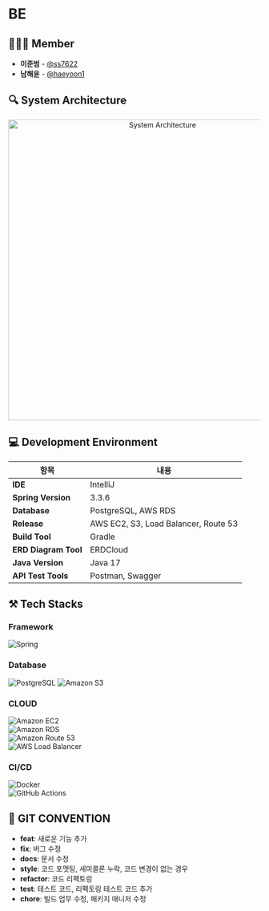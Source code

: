 # BE  

## 🙋🏻‍♂️ Member  
- **이준범** - [@ss7622](https://github.com/ss7622)  
- **남해윤** - [@haeyoon1](https://github.com/haeyoon1)  


## 🔍 System Architecture  
<p align="center">  
  <img src="https://github.com/user-attachments/assets/429c6d1b-ded4-479c-bf86-b069e593c25d" alt="System Architecture" width="600">  
</p>  


## 💻 Development Environment  
| 항목                       | 내용                                   |
|----------------------------|---------------------------------------|
| **IDE**                   | IntelliJ                              |
| **Spring Version**        | 3.3.6                                 |
| **Database**              | PostgreSQL, AWS RDS                   |
| **Release**               | AWS EC2, S3, Load Balancer, Route 53  |
| **Build Tool**            | Gradle                                |
| **ERD Diagram Tool**      | ERDCloud                              |
| **Java Version**          | Java 17                               |
| **API Test Tools**        | Postman, Swagger                      |


## ⚒️ Tech Stacks  

### Framework  
![Spring](https://img.shields.io/badge/Spring-6DB33F?style=for-the-badge&logo=spring&logoColor=white)

### Database  
![PostgreSQL](https://img.shields.io/badge/PostgreSQL-336791?style=for-the-badge&logo=postgresql&logoColor=white)
![Amazon S3](https://img.shields.io/badge/Amazon%20S3-569A31?style=for-the-badge&logo=amazons3&logoColor=white) 

### CLOUD  
![Amazon EC2](https://img.shields.io/badge/Amazon%20EC2-FF9900?style=for-the-badge&logo=amazonaws&logoColor=white)  
![Amazon RDS](https://img.shields.io/badge/Amazon%20RDS-527FFF?style=for-the-badge&logo=amazonrds&logoColor=white)   
![Amazon Route 53](https://img.shields.io/badge/Route%2053-FF9900?style=for-the-badge&logo=amazonroute53&logoColor=white)  
![AWS Load Balancer](https://img.shields.io/badge/Load%20Balancer-1E90FF?style=for-the-badge&logo=amazonaws&logoColor=white)  

### CI/CD  
![Docker](https://img.shields.io/badge/Docker-2496ED?style=for-the-badge&logo=docker&logoColor=white)  
![GitHub Actions](https://img.shields.io/badge/GitHub%20Actions-2088FF?style=for-the-badge&logo=githubactions&logoColor=white)


## 📡 GIT CONVENTION  

- **feat**: 새로운 기능 추가
- **fix**: 버그 수정
- **docs**: 문서 수정
- **style**: 코드 포맷팅, 세미콜론 누락, 코드 변경이 없는 경우
- **refactor**: 코드 리팩토링
- **test**: 테스트 코드, 리펙토링 테스트 코드 추가
- **chore**: 빌드 업무 수정, 패키지 매니저 수정
